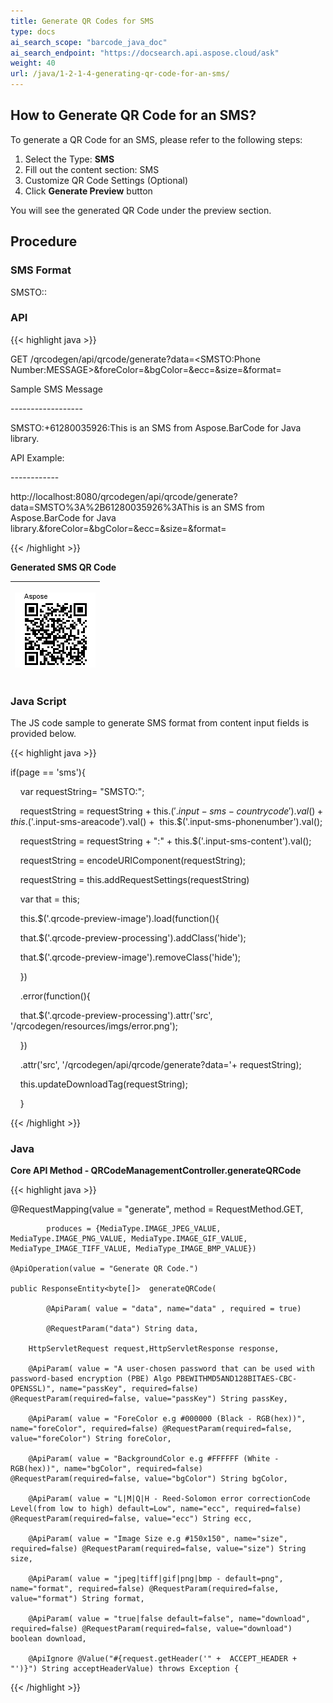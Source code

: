 ```yaml
---
title: Generate QR Codes for SMS
type: docs
ai_search_scope: "barcode_java_doc"
ai_search_endpoint: "https://docsearch.api.aspose.cloud/ask"
weight: 40
url: /java/1-2-1-4-generating-qr-code-for-an-sms/
---
```


## **How to Generate QR Code for an SMS?**
To generate a QR Code for an SMS, please refer to the following steps:

1. Select the Type: **SMS**
1. Fill out the content section: SMS
1. Customize QR Code Settings (Optional)
1. Click **Generate Preview** button

You will see the generated QR Code under the preview section.

## **Procedure**
### **SMS Format**

SMSTO:<Phone Number>:<MESSAGE>

### **API**
{{< highlight java >}}

 GET /qrcodegen/api/qrcode/generate?data=<SMSTO:Phone Number:MESSAGE>&foreColor=&bgColor=&ecc=&size=&format=

Sample SMS Message

\------------------

SMSTO:+61280035926:This is an SMS from Aspose.BarCode for Java library.

API Example:

\------------

http://localhost:8080/qrcodegen/api/qrcode/generate?data=SMSTO%3A%2B61280035926%3AThis is an SMS from Aspose.BarCode for Java library.&foreColor=&bgColor=&ecc=&size=&format=


{{< /highlight >}}
  
  
**Generated SMS QR Code**
  
|<p>![todo:image_alt_text](1-2-1-4-generating-qr-code-for-an-sms_1.png)</p><p></p>|
| :- |
  
### **Java Script**
The JS code sample to generate SMS format from content input fields is provided below.

{{< highlight java >}}

 if(page == 'sms'){



     var requestString= "SMSTO:";

     requestString = requestString + this.$('.input-sms-countrycode').val() + this.$('.input-sms-areacode').val() +  this.$('.input-sms-phonenumber').val();

     requestString = requestString + ":" + this.$('.input-sms-content').val();

     requestString = encodeURIComponent(requestString);

     requestString = this.addRequestSettings(requestString)





     var that = this;



     this.$('.qrcode-preview-image').load(function(){

     that.$('.qrcode-preview-processing').addClass('hide');

     that.$('.qrcode-preview-image').removeClass('hide');

     })    

     .error(function(){

     that.$('.qrcode-preview-processing').attr('src', '/qrcodegen/resources/imgs/error.png');

     })

     .attr('src', '/qrcodegen/api/qrcode/generate?data='+ requestString);



     this.updateDownloadTag(requestString);

     }


{{< /highlight >}}

### **Java**  
**Core API Method - QRCodeManagementController.generateQRCode** 

{{< highlight java >}}

 @RequestMapping(value = "generate", method = RequestMethod.GET,

    		produces = {MediaType.IMAGE_JPEG_VALUE, MediaType.IMAGE_PNG_VALUE, MediaType.IMAGE_GIF_VALUE, MediaType_IMAGE_TIFF_VALUE, MediaType_IMAGE_BMP_VALUE})

    @ApiOperation(value = "Generate QR Code.")

    public ResponseEntity<byte[]>  generateQRCode(

    		@ApiParam( value = "data", name="data" , required = true)

    		@RequestParam("data") String data,

        HttpServletRequest request,HttpServletResponse response,

        @ApiParam( value = "A user-chosen password that can be used with password-based encryption (PBE) Algo PBEWITHMD5AND128BITAES-CBC-OPENSSL)", name="passKey", required=false) @RequestParam(required=false, value="passKey") String passKey,

        @ApiParam( value = "ForeColor e.g #000000 (Black - RGB(hex))", name="foreColor", required=false) @RequestParam(required=false, value="foreColor") String foreColor,

        @ApiParam( value = "BackgroundColor e.g #FFFFFF (White - RGB(hex))", name="bgColor", required=false) @RequestParam(required=false, value="bgColor") String bgColor,

        @ApiParam( value = "L|M|Q|H - Reed-Solomon error correctionCode Level(from low to high) default=Low", name="ecc", required=false) @RequestParam(required=false, value="ecc") String ecc,

        @ApiParam( value = "Image Size e.g #150x150", name="size", required=false) @RequestParam(required=false, value="size") String size,

        @ApiParam( value = "jpeg|tiff|gif|png|bmp - default=png", name="format", required=false) @RequestParam(required=false, value="format") String format,

        @ApiParam( value = "true|false default=false", name="download", required=false) @RequestParam(required=false, value="download") boolean download,

        @ApiIgnore @Value("#{request.getHeader('" +  ACCEPT_HEADER + "')}") String acceptHeaderValue) throws Exception {


{{< /highlight >}}

